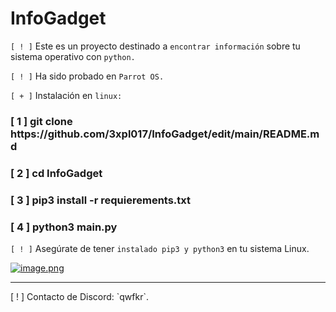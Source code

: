 # InfoGadget
`[ ! ]` Este es un proyecto destinado a `encontrar información` sobre tu sistema operativo con `python.`

`[ ! ]` Ha sido probado en `Parrot OS.`

`[ + ]` Instalación en `linux:`
<h3>[ 1 ] git clone https://github.com/3xpl017/InfoGadget/edit/main/README.md</h3>
<h3>[ 2 ] cd InfoGadget</h3>
<h3>[ 3 ] pip3 install -r requierements.txt</h3>
<h3>[ 4 ] python3 main.py</h3>

`[ ! ]` Asegúrate de tener `instalado pip3 y python3` en tu sistema Linux.

[![image.png](https://i.postimg.cc/43Qr7V1v/image.png)](https://postimg.cc/SXjZHX3j)
<hr>
[ ! ] Contacto de Discord: `qwfkr`.
